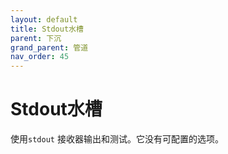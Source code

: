 ```yaml
---
layout: default
title: Stdout水槽
parent: 下沉
grand_parent: 管道
nav_order: 45
---
```


# Stdout水槽

使用`stdout` 接收器输出和测试。它没有可配置的选项。

